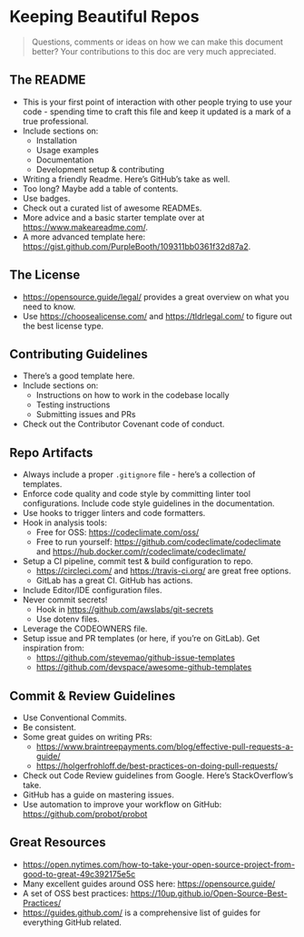 # Keeping Beautiful Repos

> Questions, comments or ideas on how we can make this document better? Your contributions to this doc are very much appreciated.


## The README
- This is your first point of interaction with other people trying to use your code - spending time to craft this file and keep it updated is a mark of a true professional.
- Include sections on:
    - Installation
    - Usage examples
    - Documentation
    - Development setup & contributing
- Writing a friendly Readme. Here’s GitHub’s take as well.
- Too long? Maybe add a table of contents.
- Use badges.
- Check out a curated list of awesome READMEs.
- More advice and a basic starter template over at https://www.makeareadme.com/.
- A more advanced template here: https://gist.github.com/PurpleBooth/109311bb0361f32d87a2.


## The License
- https://opensource.guide/legal/ provides a great overview on what you need to know.
- Use https://choosealicense.com/ and https://tldrlegal.com/ to figure out the best license type.


## Contributing Guidelines
- There’s a good template here.
- Include sections on:
    - Instructions on how to work in the codebase locally
    - Testing instructions
    - Submitting issues and PRs
- Check out the Contributor Covenant code of conduct.


## Repo Artifacts
- Always include a proper `.gitignore` file - here’s a collection of templates.
- Enforce code quality and code style by committing linter tool configurations. Include code style guidelines in the documentation.
- Use hooks to trigger linters and code formatters.
- Hook in analysis tools:
    - Free for OSS: https://codeclimate.com/oss/ 
    - Free to run yourself: https://github.com/codeclimate/codeclimate and https://hub.docker.com/r/codeclimate/codeclimate/
- Setup a CI pipeline, commit test & build configuration to repo.
    - https://circleci.com/ and https://travis-ci.org/ are great free options.
    - GitLab has a great CI. GitHub has actions.
- Include Editor/IDE configuration files.
- Never commit secrets!
    - Hook in https://github.com/awslabs/git-secrets
    - Use dotenv files.
- Leverage the CODEOWNERS file.
- Setup issue and PR templates (or here, if you’re on GitLab). Get inspiration from:
    - https://github.com/stevemao/github-issue-templates
    - https://github.com/devspace/awesome-github-templates


## Commit & Review Guidelines
- Use Conventional Commits.
- Be consistent.
- Some great guides on writing PRs:
    - https://www.braintreepayments.com/blog/effective-pull-requests-a-guide/
    - https://holgerfrohloff.de/best-practices-on-doing-pull-requests/
- Check out Code Review guidelines from Google. Here’s StackOverflow’s take.
- GitHub has a guide on mastering issues.
- Use automation to improve your workflow on GitHub: https://github.com/probot/probot


## Great Resources
- https://open.nytimes.com/how-to-take-your-open-source-project-from-good-to-great-49c392175e5c
- Many excellent guides around OSS here: https://opensource.guide/
- A set of OSS best practices: https://10up.github.io/Open-Source-Best-Practices/
- https://guides.github.com/ is a comprehensive list of guides for everything GitHub related.

